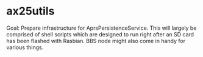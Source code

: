 # ax25utils

Goal:  Prepare infrastructure for AprsPersistenceService.  This will largely be comprised of shell scripts which are designed to run right after an SD card has been flashed with Rasbian.  BBS node might also come in handy for various things.
